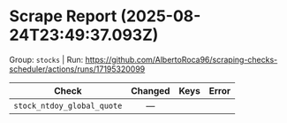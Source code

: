 # Scrape Report (2025-08-24T23:49:37.093Z)

Group: `stocks`  |  Run: https://github.com/AlbertoRoca96/scraping-checks-scheduler/actions/runs/17195320099

| Check | Changed | Keys | Error |
|---|:---:|:--|:--|
| `stock_ntdoy_global_quote` | — |  |  |
